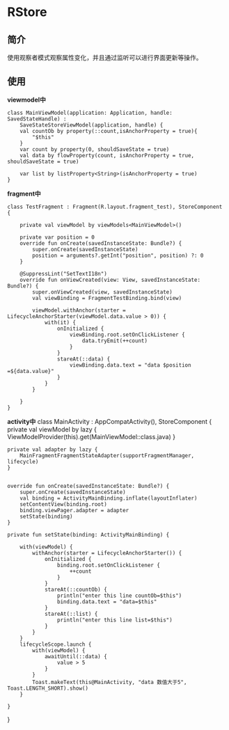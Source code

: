 # RStore

## 简介
使用观察者模式观察属性变化，并且通过监听可以进行界面更新等操作。

## 使用
**viewmodel中**

```
class MainViewModel(application: Application, handle: SavedStateHandle) :
    SaveStateStoreViewModel(application, handle) {
    val countOb by property(::count,isAnchorProperty = true){
        "$this"
    }
    var count by property(0, shouldSaveState = true)
    val data by flowProperty(count, isAnchorProperty = true, shouldSaveState = true)

    var list by listProperty<String>(isAnchorProperty = true)
}
```

**fragment中**
```
class TestFragment : Fragment(R.layout.fragment_test), StoreComponent {

    private val viewModel by viewModels<MainViewModel>()

    private var position = 0
    override fun onCreate(savedInstanceState: Bundle?) {
        super.onCreate(savedInstanceState)
        position = arguments?.getInt("position", position) ?: 0
    }
    
    @SuppressLint("SetTextI18n")
    override fun onViewCreated(view: View, savedInstanceState: Bundle?) {
        super.onViewCreated(view, savedInstanceState)
        val viewBinding = FragmentTestBinding.bind(view)

        viewModel.withAnchor(starter = LifecycleAnchorStarter(viewModel.data.value > 0)) {
            with(it) {
                onInitialized {
                    viewBinding.root.setOnClickListener {
                        data.tryEmit(++count)
                    }
                }
                stareAt(::data) {
                    viewBinding.data.text = "data $position =${data.value}"
                }
            }
        }

    }
}
```
**activity中**
class MainActivity : AppCompatActivity(), StoreComponent {
    private val viewModel by lazy { ViewModelProvider(this).get(MainViewModel::class.java) }

    private val adapter by lazy {
        MainFragmentFragmentStateAdapter(supportFragmentManager, lifecycle)
    }


    override fun onCreate(savedInstanceState: Bundle?) {
        super.onCreate(savedInstanceState)
        val binding = ActivityMainBinding.inflate(layoutInflater)
        setContentView(binding.root)
        binding.viewPager.adapter = adapter
        setState(binding)
    }

    private fun setState(binding: ActivityMainBinding) {

        with(viewModel) {
            withAnchor(starter = LifecycleAnchorStarter()) {
                onInitialized {
                    binding.root.setOnClickListener {
                        ++count
                    }
                }           
                stareAt(::countOb) {
                    println("enter this line countOb=$this")
                    binding.data.text = "data=$this"
                }
                stareAt(::list) {
                    println("enter this line list=$this")
                }
            }
        }
        lifecycleScope.launch {
            with(viewModel) {
                awaitUntil(::data) {
                    value > 5
                }
            }
            Toast.makeText(this@MainActivity, "data 数值大于5", Toast.LENGTH_SHORT).show()
        }

    }
}
